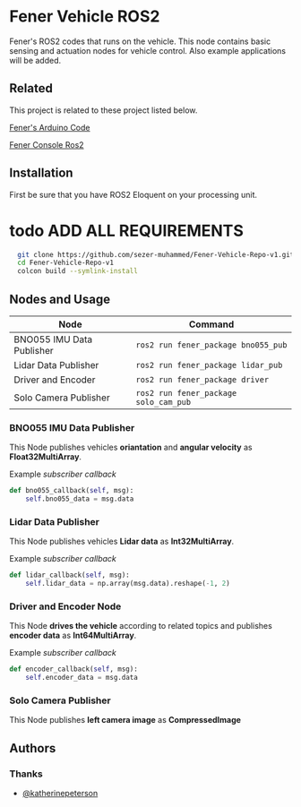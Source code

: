 
# Fener Vehicle ROS2

Fener's ROS2 codes that runs on the vehicle. 
This node contains basic sensing and actuation nodes for vehicle control. Also example applications will be added.


## Related

This project is related to these project listed below.

[Fener's Arduino Code](https://github.com/sezer-muhammed/Fener-Ard-Repo-v1)

[Fener Console Ros2](https://github.com/sezer-muhammed/Fener-Console-Repo-v1)

## Installation

First be sure that you have ROS2 Eloquent on your processing unit.

# todo ADD ALL REQUIREMENTS 

```bash
  git clone https://github.com/sezer-muhammed/Fener-Vehicle-Repo-v1.git
  cd Fener-Vehicle-Repo-v1
  colcon build --symlink-install
```

## Nodes and Usage

| Node             | Command                                                                |
| ----------------- | ------------------------------------------------------------------ |
| BNO055 IMU Data Publisher | ```ros2 run fener_package bno055_pub``` |
| Lidar Data Publisher |  ```ros2 run fener_package lidar_pub``` |
| Driver and Encoder |  ```ros2 run fener_package driver``` |
| Solo Camera Publisher |  ```ros2 run fener_package solo_cam_pub``` |

### BNO055 IMU Data Publisher

This Node publishes vehicles **oriantation** and **angular velocity** as **Float32MultiArray**.

Example *subscriber callback*
```python
def bno055_callback(self, msg):
    self.bno055_data = msg.data
```

### Lidar Data Publisher

This Node publishes vehicles **Lidar data** as **Int32MultiArray**.

Example *subscriber callback*
```python
def lidar_callback(self, msg):
    self.lidar_data = np.array(msg.data).reshape(-1, 2)
```

### Driver and Encoder Node

This Node **drives the vehicle** according to related topics and publishes **encoder data** as **Int64MultiArray**.

Example *subscriber callback*
```python
def encoder_callback(self, msg): 
    self.encoder_data = msg.data
```

### Solo Camera Publisher

This Node publishes **left camera image** as **CompressedImage**
## Authors


### Thanks
- [@katherinepeterson](https://www.github.com/octokatherine)

